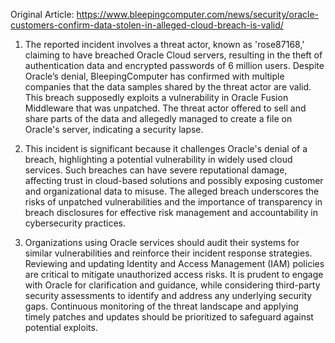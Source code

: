 Original Article: https://www.bleepingcomputer.com/news/security/oracle-customers-confirm-data-stolen-in-alleged-cloud-breach-is-valid/

1) The reported incident involves a threat actor, known as 'rose87168,' claiming to have breached Oracle Cloud servers, resulting in the theft of authentication data and encrypted passwords of 6 million users. Despite Oracle’s denial, BleepingComputer has confirmed with multiple companies that the data samples shared by the threat actor are valid. This breach supposedly exploits a vulnerability in Oracle Fusion Middleware that was unpatched. The threat actor offered to sell and share parts of the data and allegedly managed to create a file on Oracle's server, indicating a security lapse.

2) This incident is significant because it challenges Oracle's denial of a breach, highlighting a potential vulnerability in widely used cloud services. Such breaches can have severe reputational damage, affecting trust in cloud-based solutions and possibly exposing customer and organizational data to misuse. The alleged breach underscores the risks of unpatched vulnerabilities and the importance of transparency in breach disclosures for effective risk management and accountability in cybersecurity practices.

3) Organizations using Oracle services should audit their systems for similar vulnerabilities and reinforce their incident response strategies. Reviewing and updating Identity and Access Management (IAM) policies are critical to mitigate unauthorized access risks. It is prudent to engage with Oracle for clarification and guidance, while considering third-party security assessments to identify and address any underlying security gaps. Continuous monitoring of the threat landscape and applying timely patches and updates should be prioritized to safeguard against potential exploits.